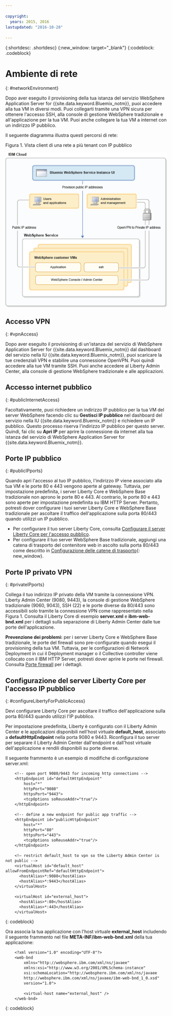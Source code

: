 ```yaml
---

copyright:
  years: 2015, 2016
lastupdated: "2016-10-28"

---
```


{:shortdesc: .shortdesc}
{:new_window: target="_blank"}
{:codeblock: .codeblock}

# Ambiente di rete
{: #networkEnvironment}

Dopo aver eseguito il provisioning della tua istanza del servizio WebSphere Application Server for {{site.data.keyword.Bluemix_notm}}, puoi accedere alla tua VM in diversi modi. Puoi collegarti tramite una VPN sicura per ottenere l'accesso SSH, alla console di gestione WebSphere tradizionale e all'applicazione per la tua VM. Puoi anche collegare la tua VM a internet con un indirizzo IP pubblico.

Il seguente diagramma illustra questi percorsi di rete:

Figura 1. Vista client di una rete a più tenant con IP pubblico

![Figura1. Vista client di una rete a più tenant con IP pubblico](images/wasaas_multi_tenantPublicIP.gif)

## Accesso VPN
{: #vpnAccess}

Dopo aver eseguito il provisioning di un'istanza del servizio di WebSphere Application Server for {{site.data.keyword.Bluemix_notm}} dal dashboard del servizio nella IU {{site.data.keyword.Bluemix_notm}}, puoi scaricare la tue credenziali VPN e stabilire una connessione OpenVPN. Puoi quindi accedere alla tue VM tramite SSH. Puoi anche accedere al Liberty Admin Center, alla console di gestione WebSphere tradizionale e alle applicazioni.

## Accesso internet pubblico
{: #publicInternetAccess}

Facoltativamente, puoi richiedere un indirizzo IP pubblico per la tua VM del server WebSphere facendo clic su **Gestisci IP pubblico** nel dashboard del servizio nella IU {{site.data.keyword.Bluemix_notm}} e richiedere un IP pubblico. Questo processo riserva l'indirizzo IP pubblico per questo server. Quindi, fai clic su **Apri IP** per aprire la connessione da internet alla tua istanza del servizio di WebSphere Application Server for {{site.data.keyword.Bluemix_notm}}.

## Porte IP pubblico
{: #publicIPports}

Quando apri l'accesso al tuo IP pubblico, l'indirizzo IP viene associato alla tua VM e le porte 80 e 443 vengono aperte al gateway. Tuttavia, per impostazione predefinita, i server Liberty Core e WebSphere Base tradizionale non aprono le porte 80 e 443. Al contrario, le porte 80 e 443 sono aperte per impostazione predefinita su IBM HTTP Server. Pertanto, potresti dover configurare i tuoi server Liberty Core e WebSphere Base tradizionale per ascoltare il traffico dell'applicazione sulla porta 80/443 quando utilizzi un IP pubblico.
* Per configurare il tuo server Liberty Core, consulta [Configurare il server Liberty Core per l'accesso pubblico](networkEnvironment.html#configureLibertyForPublicAccess).
* Per configurare il tuo server WebSphere Base tradizionale, aggiungi una catena di trasporto del contenitore web in ascolto sulla porta 80/443 come descritto in [Configurazione delle catene di trasporto](http://www.ibm.com/support/knowledgecenter/SSEQTP_8.5.5//com.ibm.websphere.nd.doc/ae/trun_chain_transport.html){: new_window}.

## Porte IP privato VPN
{: #privateIPports}

Collega il tuo indirizzo IP privato della VM tramite la connessione VPN. Liberty Admin Center (9080, 9443), la console di gestione WebSphere tradizionale (9060, 9043), SSH (22) e le porte diverse da 80/443 sono accessibili solo tramite la connessione VPN come rappresentato nella Figura 1. Consulta il Liberty Core di esempio **server.xml** e **ibm-web-bnd.xml** per i dettagli sulla separazione di Liberty Admin Center dalle tue porte dell'applicazione.

**Prevenzione dei problemi:** per i server Liberty Core e WebSphere Base tradizionale, le porte del firewall sono pre-configurate quando esegui il provisioning della tua VM. Tuttavia, per le configurazioni di Network Deployment in cui il Deployment manager o il Collective controller viene collocato con il IBM HTTP Server, potresti dover aprire le porte nel firewall. Consulta [Porte firewall](systemAccess.html#firewall_ports) per i dettagli.

## Configurazione del server Liberty Core per l'accesso IP pubblico
{: #configureLibertyForPublicAccess}

Devi configurare Liberty Core per ascoltare il traffico dell'applicazione sulla porta 80/443 quando utilizzi l'IP pubblico.

Per impostazione predefinita, Liberty è configurato con il Liberty Admin Center e le applicazioni disponibili nell'host virtuale **default_host**, associato a **defaultHttpEndpoint** nella porta 9080 e 9443. Riconfigura il tuo server per separare il Liberty Admin Center dall'endpoint e dall'host virtuale dell'applicazione e rendili disponibili su porte diverse.

Il seguente frammento è un esempio di modifiche di configurazione server.xml:

```    
    <!-- open port 9080/9443 for incoming http connections -->
    <httpEndpoint id="defaultHttpEndpoint"
        host="*"
        httpPort="9080"
        httpsPort="9443">
        <tcpOptions soReuseAddr="true"/>
    </httpEndpoint>

    <!-- define a new endpoint for public app traffic -->
    <httpEndpoint id="publicHttpEndpoint"
        host="*"
        httpPort="80"
        httpsPort="443">
        <tcpOptions soReuseAddr="true"/>
    </httpEndpoint>

    <!– restrict default_host to vpn so the Liberty Admin Center is not public -->
    <virtualHost id="default_host" allowFromEndpointRef="defaultHttpEndpoint">
      <hostAlias>*:9080</hostAlias>
      <hostAlias>*:9443</hostAlias>
    </virtualHost>

    <virtualHost id="external_host">
      <hostAlias>*:80</hostAlias>
      <hostAlias>*:443</hostAlias>
    </virtualHost>
```
{: codeblock}

Ora associa la tua applicazione con l'host virtuale **external_host** includendo il seguente frammento nel file **META-INF/ibm-web-bnd.xml** della tua applicazione:

```
    <?xml version="1.0" encoding="UTF-8"?>
    <web-bnd
        xmlns="http://websphere.ibm.com/xml/ns/javaee"
        xmlns:xsi="http://www.w3.org/2001/XMLSchema-instance"
        xsi:schemaLocation="http://websphere.ibm.com/xml/ns/javaee   
        http://websphere.ibm.com/xml/ns/javaee/ibm-web-bnd_1_0.xsd"
        version="1.0">

        <virtual-host name="external_host" />
    </web-bnd>
```
{: codeblock}

